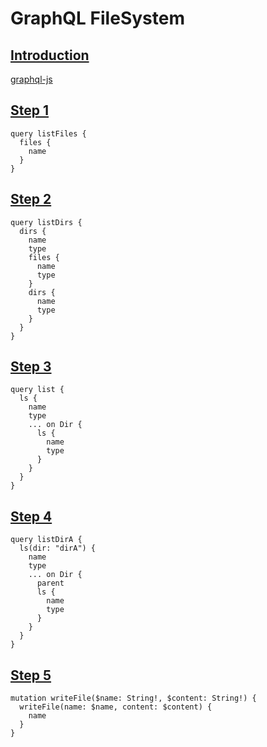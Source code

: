 # GraphQL FileSystem

## [Introduction](/INTRO.md)

[graphql-js](https://graphql.org/graphql-js/)

## [Step 1](/STEP-1.md)

```gql
query listFiles {
  files {
    name
  }
}
```

## [Step 2](/STEP-2.md)

```gql
query listDirs {
  dirs {
    name
    type
    files {
      name
      type
    }
    dirs {
      name
      type
    }
  }
}
```

## [Step 3](/STEP-3.md)

```gql
query list {
  ls {
    name
    type
    ... on Dir {
      ls {
        name
        type
      }
    }
  }
}
```

## [Step 4](/STEP-4.md)

```gql
query listDirA {
  ls(dir: "dirA") {
    name
    type
    ... on Dir {
      parent
      ls {
        name
        type
      }
    }
  }
}
```

## [Step 5](/STEP-5.md)

```gql
mutation writeFile($name: String!, $content: String!) {
  writeFile(name: $name, content: $content) {
    name
  }
}
```
